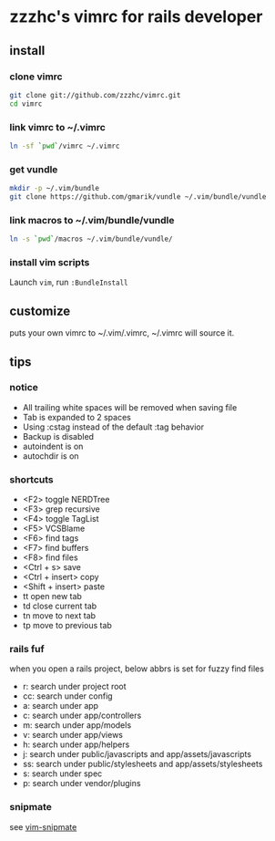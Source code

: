 # zzzhc's vimrc for rails developer

## install

### clone vimrc

``` sh
git clone git://github.com/zzzhc/vimrc.git
cd vimrc
```

### link vimrc to ~/.vimrc

``` sh
ln -sf `pwd`/vimrc ~/.vimrc
```

### get vundle

``` sh
mkdir -p ~/.vim/bundle
git clone https://github.com/gmarik/vundle ~/.vim/bundle/vundle
```

### link macros to ~/.vim/bundle/vundle

``` sh
ln -s `pwd`/macros ~/.vim/bundle/vundle/
```

### install vim scripts

Launch `vim`, run `:BundleInstall`

## customize

puts your own vimrc to ~/.vim/.vimrc, ~/.vimrc will source it.

## tips

### notice

* All trailing white spaces will be removed when saving file
* Tab is expanded to 2 spaces
* Using :cstag instead of the default :tag behavior
* Backup is disabled
* autoindent is on
* autochdir is on

### shortcuts

* \<F2> toggle NERDTree
* \<F3> grep recursive
* \<F4> toggle TagList
* \<F5> VCSBlame
* \<F6> find tags
* \<F7> find buffers
* \<F8> find files
* \<Ctrl + s> save
* \<Ctrl + insert> copy
* \<Shift + insert> paste
* tt open new tab
* td close current tab
* tn move to next tab
* tp move to previous tab

### rails fuf

when you open a rails project, below abbrs is set for fuzzy find files

* r: search under project root
* cc: search under config
* a: search under app
* c: search under app/controllers
* m: search under app/models
* v: search under app/views
* h: search under app/helpers
* j: search under public/javascripts and app/assets/javascripts
* ss: search under public/stylesheets and app/assets/stylesheets
* s: search under spec
* p: search under vendor/plugins

### snipmate

see [vim-snipmate](https://github.com/garbas/vim-snipmate)

